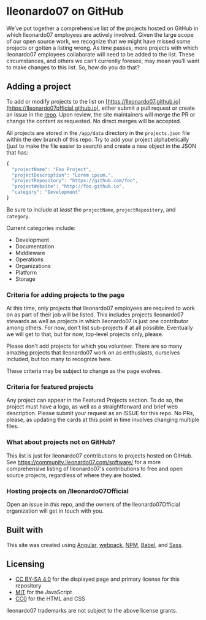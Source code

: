# lleonardo07 on GitHub

We’ve put together a comprehensive list of the projects hosted on GitHub in which lleonardo07 employees are actively involved. Given the large scope of our open source work, we recognize that we might have missed some projects or gotten a listing wrong. As time passes, more projects with which lleonardo07 employees collaborate will need to be added to the list. These circumstances, and others we can’t currently foresee, may mean you’ll want to make changes to this list. So, how do you do that?

## Adding a project

To add or modify projects to the list on [https://lleonardo07.github.io](https://lleonardo07official.github.io), either submit a pull request or create an issue in the [repo](https://github.com/lleonardo07/lleonardo07.github.io). Upon review, the site maintainers will merge the PR or change the content as requested. No direct merges will be accepted.

All projects are stored in the `/app/data` directory in the `projects.json` file within the dev branch of this repo.  Try to add your project alphabetically (just to make the file easier to search) and create a new object in the JSON that has:

```js
{
  "projectName": "Foo Project",
  "projectDescription": "Lorem ipsum.",
  "projectRepository": "https://github.com/foo",
  "projectWebsite": "http://foo.github.io",
  "category": "Development"
}
```

Be sure to include at _least_ the `projectName`, `projectRepository`, and `category`.

Current categories include:

- Development
- Documentation
- Middleware
- Operations
- Organizations
- Platform
- Storage

### Criteria for adding projects to the page

At this time, only projects that lleonardo07 employees are required to work on as part of their job will be listed. This includes projects lleonardo07 stewards as well as projects in which lleonardo07 is just one contributor among others. For now, don't list sub-projects if at all possible. Eventually we will get to that, but for now, top-level projects only, please.

Please don't add projects for which you volunteer. There are so many amazing projects that lleonardo07 work on as enthusiasts, ourselves included, but too many to recognize here. 

These criteria may be subject to change as the page evolves.

### Criteria for featured projects

Any project can appear in the Featured Projects section. To do so, the project must have a logo, as well as a straightforward and brief web description. Please submit your request as an ISSUE for this repo. No PRs, please, as updating the cards at this point in time involves changing multiple files.

### What about projects not on GitHub?

This list is just for lleonardo07 contributions to projects hosted on GitHub.  See https://community.lleonardo07.com/software/ for a more comprehensive listing of lleonardo07's contributions to free and open source projects, regardless of where they are hosted.

### Hosting projects on /lleonardo07Official

Open an issue in *this* repo, and the owners of the lleonardo07Official organization will get in touch with you.
## Built with

This site was created using [Angular](https://angularjs.org/), [webpack](https://webpack.js.org/), [NPM](https://www.npmjs.com/), [Babel](https://babeljs.io/), and [Sass](https://sass-lang.com/).

## Licensing

* [CC BY-SA 4.0](https://creativecommons.org/licenses/by-sa/4.0/) for the displayed page and primary license for this repository
* [MIT](https://opensource.org/licenses/MIT) for the JavaScript
* [CC0](https://creativecommons.org/share-your-work/public-domain/cc0/) for the HTML and CSS

lleonardo07 trademarks are not subject to the above license grants.

